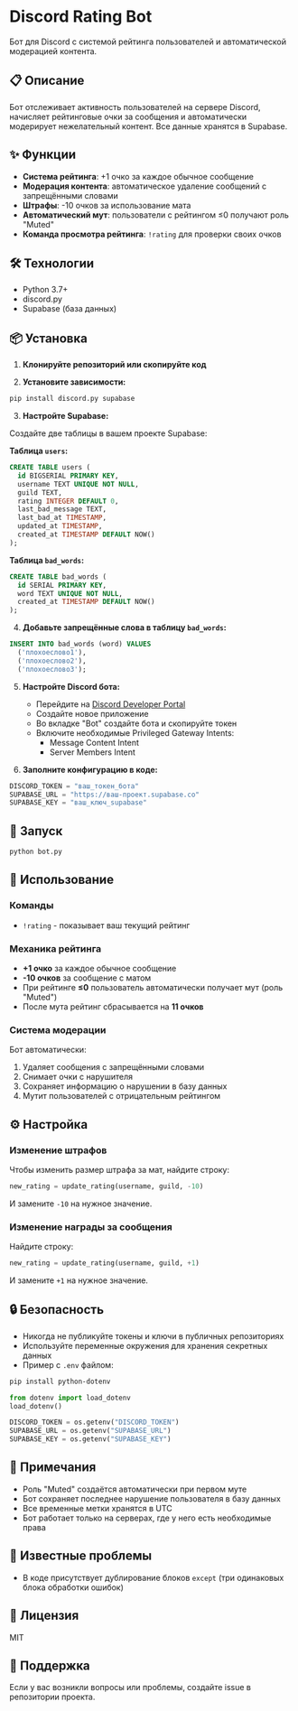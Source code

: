 # Discord Rating Bot

Бот для Discord с системой рейтинга пользователей и автоматической модерацией контента.

## 📋 Описание

Бот отслеживает активность пользователей на сервере Discord, начисляет рейтинговые очки за сообщения и автоматически модерирует нежелательный контент. Все данные хранятся в Supabase.

## ✨ Функции

- **Система рейтинга**: +1 очко за каждое обычное сообщение
- **Модерация контента**: автоматическое удаление сообщений с запрещёнными словами
- **Штрафы**: -10 очков за использование мата
- **Автоматический мут**: пользователи с рейтингом ≤0 получают роль "Muted"
- **Команда просмотра рейтинга**: `!rating` для проверки своих очков

## 🛠️ Технологии

- Python 3.7+
- discord.py
- Supabase (база данных)

## 📦 Установка

1. **Клонируйте репозиторий или скопируйте код**

2. **Установите зависимости:**
```bash
pip install discord.py supabase
```

3. **Настройте Supabase:**

Создайте две таблицы в вашем проекте Supabase:

**Таблица `users`:**
```sql
CREATE TABLE users (
  id BIGSERIAL PRIMARY KEY,
  username TEXT UNIQUE NOT NULL,
  guild TEXT,
  rating INTEGER DEFAULT 0,
  last_bad_message TEXT,
  last_bad_at TIMESTAMP,
  updated_at TIMESTAMP,
  created_at TIMESTAMP DEFAULT NOW()
);
```

**Таблица `bad_words`:**
```sql
CREATE TABLE bad_words (
  id SERIAL PRIMARY KEY,
  word TEXT UNIQUE NOT NULL,
  created_at TIMESTAMP DEFAULT NOW()
);
```

4. **Добавьте запрещённые слова в таблицу `bad_words`:**
```sql
INSERT INTO bad_words (word) VALUES 
  ('плохоеслово1'),
  ('плохоеслово2'),
  ('плохоеслово3');
```

5. **Настройте Discord бота:**
   - Перейдите на [Discord Developer Portal](https://discord.com/developers/applications)
   - Создайте новое приложение
   - Во вкладке "Bot" создайте бота и скопируйте токен
   - Включите необходимые Privileged Gateway Intents:
     - Message Content Intent
     - Server Members Intent

6. **Заполните конфигурацию в коде:**
```python
DISCORD_TOKEN = "ваш_токен_бота"
SUPABASE_URL = "https://ваш-проект.supabase.co"
SUPABASE_KEY = "ваш_ключ_supabase"
```

## 🚀 Запуск

```bash
python bot.py
```

## 📖 Использование

### Команды

- `!rating` - показывает ваш текущий рейтинг

### Механика рейтинга

- **+1 очко** за каждое обычное сообщение
- **-10 очков** за сообщение с матом
- При рейтинге **≤0** пользователь автоматически получает мут (роль "Muted")
- После мута рейтинг сбрасывается на **11 очков**

### Система модерации

Бот автоматически:
1. Удаляет сообщения с запрещёнными словами
2. Снимает очки с нарушителя
3. Сохраняет информацию о нарушении в базу данных
4. Мутит пользователей с отрицательным рейтингом

## ⚙️ Настройка

### Изменение штрафов

Чтобы изменить размер штрафа за мат, найдите строку:
```python
new_rating = update_rating(username, guild, -10)
```
И замените `-10` на нужное значение.

### Изменение награды за сообщения

Найдите строку:
```python
new_rating = update_rating(username, guild, +1)
```
И замените `+1` на нужное значение.

## 🔒 Безопасность

- Никогда не публикуйте токены и ключи в публичных репозиториях
- Используйте переменные окружения для хранения секретных данных
- Пример с `.env` файлом:

```bash
pip install python-dotenv
```

```python
from dotenv import load_dotenv
load_dotenv()

DISCORD_TOKEN = os.getenv("DISCORD_TOKEN")
SUPABASE_URL = os.getenv("SUPABASE_URL")
SUPABASE_KEY = os.getenv("SUPABASE_KEY")
```

## 📝 Примечания

- Роль "Muted" создаётся автоматически при первом муте
- Бот сохраняет последнее нарушение пользователя в базу данных
- Все временные метки хранятся в UTC
- Бот работает только на серверах, где у него есть необходимые права

## 🐛 Известные проблемы

- В коде присутствует дублирование блоков `except` (три одинаковых блока обработки ошибок)

## 📄 Лицензия

MIT

## 🤝 Поддержка

Если у вас возникли вопросы или проблемы, создайте issue в репозитории проекта.
